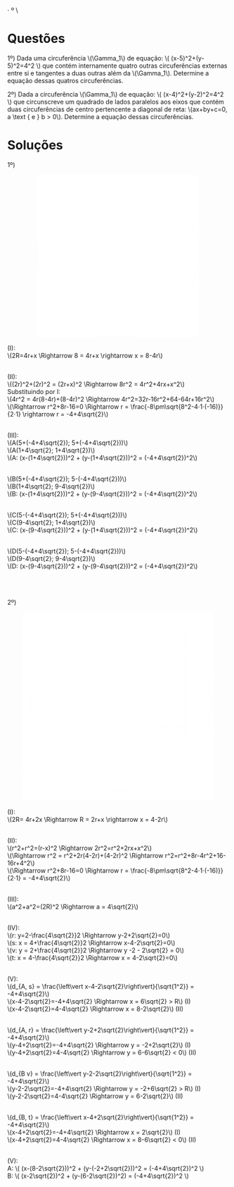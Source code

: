 ⋅
º
\\
&nbsp;

# Questões

1º) Dada uma circuferência \\(\Gamma_1\\) de equação: \\( (x-5)^2+(y-5)^2=4^2 \\) que contém internamente quatro outras circuferências externas entre si e tangentes a duas outras além da \\(\Gamma_1\\). Determine a equação dessas quatros circuferências. 

2º) Dada a circuferência \\(\Gamma_1\\) de equação: \\( (x-4)^2+(y-2)^2=4^2 \\) que circunscreve um quadrado de lados paralelos aos eixos que contém duas circuferências de centro pertencente a diagonal de reta: \\(ax+by+c=0, a \\text { e } b > 0\\). Determine a equação dessas circuferências.

# Soluções
1º)
<div align="center">

![Solução Questão 1](./Images/Question_1.png)
</div>

(I): <br>
\\(2R=4r+x \Rightarrow 8 = 4r+x \rightarrow x = 8-4r\\) <br> <br>

(II): <br>
\\((2r)^2+(2r)^2 = (2r+x)^2 \Rightarrow 8r^2 = 4r^2+4rx+x^2\\) <br>
Substituindo por I: <br>
\\(4r^2 = 4r(8-4r)+(8-4r)^2 \Rightarrow 4r^2=32r-16r^2+64-64r+16r^2\\) <br>
\\(\Rightarrow r^2+8r-16=0 \Rightarrow r = \frac{-8\pm\sqrt{8^2-4⋅1⋅(-16)}}{2⋅1} \rightarrow r = -4+4\sqrt{2}\\) <br> <br>

(III): <br>
\\(A(5+(-4+4\sqrt{2}); 5+(-4+4\sqrt{2}))\\) <br>
\\(A(1+4\sqrt{2}; 1+4\sqrt{2})\\) <br>
\\(A: (x-(1+4\sqrt{2}))^2 + (y-(1+4\sqrt{2}))^2 = (-4+4\sqrt{2})^2\\) <br> <br>

\\(B(5+(-4+4\sqrt{2}); 5-(-4+4\sqrt{2}))\\) <br>
\\(B(1+4\sqrt{2}; 9-4\sqrt{2})\\) <br>
\\(B: (x-(1+4\sqrt{2}))^2 + (y-(9-4\sqrt{2}))^2 = (-4+4\sqrt{2})^2\\) <br> <br>

\\(C(5-(-4+4\sqrt{2}); 5+(-4+4\sqrt{2}))\\) <br>
\\(C(9-4\sqrt{2}; 1+4\sqrt{2})\\) <br>
\\(C: (x-(9-4\sqrt{2}))^2 + (y-(1+4\sqrt{2}))^2 = (-4+4\sqrt{2})^2\\) <br> <br>


\\(D(5-(-4+4\sqrt{2}); 5-(-4+4\sqrt{2}))\\) <br>
\\(D(9-4\sqrt{2}; 9-4\sqrt{2})\\) <br>
\\(D: (x-(9-4\sqrt{2}))^2 + (y-(9-4\sqrt{2}))^2 = (-4+4\sqrt{2})^2\\) <br> <br>

<br> <br>
2º)
<div align="center">

![Solução Questão 2](./Images/Question_2.png)
</div>

(I): <br>
\\(2R= 4r+2x \Rightarrow R = 2r+x \rightarrow x = 4-2r\\) <br> <br>

(II): <br>
\\(r^2+r^2=(r-x)^2 \Rightarrow 2r^2=r^2+2rx+x^2\\) <br>
\\(\Rightarrow r^2 = r^2+2r(4-2r)+(4-2r)^2 \Rightarrow r^2=r^2+8r-4r^2+16-16r+4^2\\) <br>
\\(\Rightarrow r^2+8r-16=0 \Rightarrow r = \frac{-8\pm\sqrt{8^2-4⋅1⋅(-16)}}{2⋅1} = -4+4\sqrt{2}\\) <br> <br>

(III): <br>
\\(a^2+a^2=(2R)^2 \Rightarrow a = 4\sqrt{2}\\) <br> <br>

(IV): <br>
\\(r: y=2-\frac{4\sqrt{2}}2 \Rightarrow y-2+2\sqrt{2}=0\\) <br>
\\(s: x = 4+\frac{4\sqrt{2}}2 \Rightarrow x-4-2\sqrt{2}=0\\) <br>
\\(v: y = 2+\frac{4\sqrt{2}}2 \Rightarrow y -2 - 2\sqrt{2} = 0\\) <br>
\\(t: x = 4-\frac{4\sqrt{2}}2 \Rightarrow x = 4-2\sqrt{2}=0\\) <br> <br>

(V): <br>
\\(d_{A, s} = \frac{\left\vert x-4-2\sqrt{2}\right\vert}{\sqrt{1^2}} = -4+4\sqrt{2}\\) <br>
\\(x-4-2\sqrt{2}=-4+4\sqrt{2} \Rightarrow x = 6\sqrt{2} > R\\) (I) <br>
\\(x-4-2\sqrt{2}=4-4\sqrt{2} \Rightarrow x = 8-2\sqrt{2}\\) (II) <br> <br>

\\(d_{A, r} = \frac{\left\vert y-2+2\sqrt{2}\right\vert}{\sqrt{1^2}} = -4+4\sqrt{2}\\) <br>
\\(y-4+2\sqrt{2}=-4+4\sqrt{2} \Rightarrow y = -2+2\sqrt{2}\\) (I) <br>
\\(y-4+2\sqrt{2}=4-4\sqrt{2} \Rightarrow y = 6-6\sqrt{2} < 0\\) (II) <br> <br>

\\(d_{B v} = \frac{\left\vert y-2-2\sqrt{2}\right\vert}{\sqrt{1^2}} = -4+4\sqrt{2}\\) <br>
\\(y-2-2\sqrt{2}=-4+4\sqrt{2} \Rightarrow y = -2+6\sqrt{2} > R\\) (I) <br>
\\(y-2-2\sqrt{2}=4-4\sqrt{2} \Rightarrow y = 6-2\sqrt{2}\\) (II) <br> <br>

\\(d_{B, t} = \frac{\left\vert x-4+2\sqrt{2}\right\vert}{\sqrt{1^2}} = -4+4\sqrt{2}\\) <br>
\\(x-4+2\sqrt{2}=-4+4\sqrt{2} \Rightarrow x = 2\sqrt{2}\\) (I) <br>
\\(x-4+2\sqrt{2}=4-4\sqrt{2} \Rightarrow x = 8-6\sqrt{2} < 0\\) (II) <br> <br>

(V): <br>
A: \\( (x-(8-2\sqrt{2}))^2 + (y-(-2+2\sqrt{2}))^2 = (-4+4\sqrt{2})^2 \\) <br>
B: \\( (x-2\sqrt{2})^2 + (y-(6-2\sqrt{2})^2) = (-4+4\sqrt{2})^2 \\)